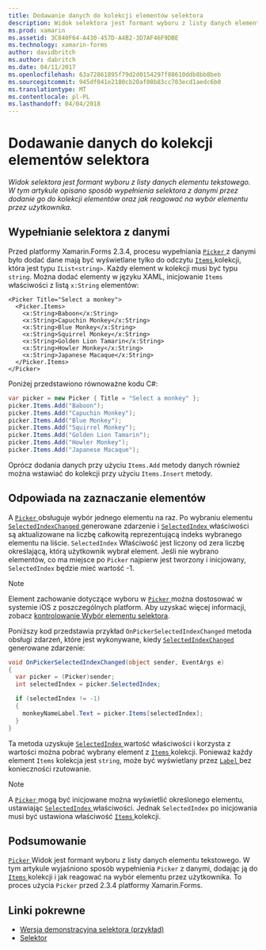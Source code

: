 ```yaml
---
title: Dodawanie danych do kolekcji elementów selektora
description: Widok selektora jest formant wyboru z listy danych elementu tekstowego. W tym artykule opisano sposób wypełnienia selektora z danymi przez dodanie go do kolekcji elementów oraz jak reagować na wybór elementu przez użytkownika.
ms.prod: xamarin
ms.assetid: 3C840F64-A430-457D-A4B2-3D7AF46F9DBE
ms.technology: xamarin-forms
author: davidbritch
ms.author: dabritch
ms.date: 04/11/2017
ms.openlocfilehash: 63a72861895f79d2d0154297f88610ddb8bb8beb
ms.sourcegitcommit: 945df041e2180cb20af08b83cc703ecd1aedc6b0
ms.translationtype: MT
ms.contentlocale: pl-PL
ms.lasthandoff: 04/04/2018
---
```

# <a name="adding-data-to-a-pickers-items-collection"></a>Dodawanie danych do kolekcji elementów selektora

_Widok selektora jest formant wyboru z listy danych elementu tekstowego. W tym artykule opisano sposób wypełnienia selektora z danymi przez dodanie go do kolekcji elementów oraz jak reagować na wybór elementu przez użytkownika._

## <a name="populating-a-picker-with-data"></a>Wypełnianie selektora z danymi

Przed platformy Xamarin.Forms 2.3.4, procesu wypełniania [ `Picker` ](https://developer.xamarin.com/api/type/Xamarin.Forms.Picker/) z danymi było dodać dane mają być wyświetlane tylko do odczytu [ `Items` ](https://developer.xamarin.com/api/property/Xamarin.Forms.Picker.Items/) kolekcji, która jest typu `IList<string>`. Każdy element w kolekcji musi być typu `string`. Można dodać elementy w języku XAML, inicjowanie `Items` właściwości z listą `x:String` elementów:

```xaml
<Picker Title="Select a monkey">
  <Picker.Items>
    <x:String>Baboon</x:String>
    <x:String>Capuchin Monkey</x:String>
    <x:String>Blue Monkey</x:String>
    <x:String>Squirrel Monkey</x:String>
    <x:String>Golden Lion Tamarin</x:String>
    <x:String>Howler Monkey</x:String>
    <x:String>Japanese Macaque</x:String>
  </Picker.Items>
</Picker>
```

Poniżej przedstawiono równoważne kodu C#:

```csharp
var picker = new Picker { Title = "Select a monkey" };
picker.Items.Add("Baboon");
picker.Items.Add("Capuchin Monkey");
picker.Items.Add("Blue Monkey");
picker.Items.Add("Squirrel Monkey");
picker.Items.Add("Golden Lion Tamarin");
picker.Items.Add("Howler Monkey");
picker.Items.Add("Japanese Macaque");
```

Oprócz dodania danych przy użyciu `Items.Add` metody danych również można wstawiać do kolekcji przy użyciu `Items.Insert` metody.

## <a name="responding-to-item-selection"></a>Odpowiada na zaznaczanie elementów

A [ `Picker` ](https://developer.xamarin.com/api/type/Xamarin.Forms.Picker/) obsługuje wybór jednego elementu na raz. Po wybraniu elementu [ `SelectedIndexChanged` ](https://developer.xamarin.com/api/event/Xamarin.Forms.Picker.SelectedIndexChanged/) generowane zdarzenie i [ `SelectedIndex` ](https://developer.xamarin.com/api/property/Xamarin.Forms.Picker.SelectedIndex/) właściwości są aktualizowane na liczbę całkowitą reprezentującą indeks wybranego elementu na liście. `SelectedIndex` Właściwość jest liczony od zera liczbę określającą, którą użytkownik wybrał element. Jeśli nie wybrano elementów, co ma miejsce po `Picker` najpierw jest tworzony i inicjowany, `SelectedIndex` będzie mieć wartość -1.

> [!NOTE]
> Element zachowanie dotyczące wyboru w [ `Picker` ](https://developer.xamarin.com/api/type/Xamarin.Forms.Picker/) można dostosować w systemie iOS z poszczególnych platform. Aby uzyskać więcej informacji, zobacz [kontrolowanie Wybór elementu selektora](~/xamarin-forms/platform/platform-specifics/consuming/ios.md#picker_update_mode).

Poniższy kod przedstawia przykład `OnPickerSelectedIndexChanged` metoda obsługi zdarzeń, które jest wykonywane, kiedy [ `SelectedIndexChanged` ](https://developer.xamarin.com/api/event/Xamarin.Forms.Picker.SelectedIndexChanged/) generowane zdarzenie:

```csharp
void OnPickerSelectedIndexChanged(object sender, EventArgs e)
{
  var picker = (Picker)sender;
  int selectedIndex = picker.SelectedIndex;

  if (selectedIndex != -1)
  {
    monkeyNameLabel.Text = picker.Items[selectedIndex];
  }
}
```

Ta metoda uzyskuje [ `SelectedIndex` ](https://developer.xamarin.com/api/property/Xamarin.Forms.Picker.SelectedIndex/) wartość właściwości i korzysta z wartości można pobrać wybrany element z [ `Items` ](https://developer.xamarin.com/api/property/Xamarin.Forms.Picker.Items/) kolekcji. Ponieważ każdy element `Items` kolekcja jest `string`, może być wyświetlany przez [ `Label` ](https://developer.xamarin.com/api/type/Xamarin.Forms.Label/) bez konieczności rzutowanie.

> [!NOTE]
> A [ `Picker` ](https://developer.xamarin.com/api/type/Xamarin.Forms.Picker/) mogą być inicjowane można wyświetlić określonego elementu, ustawiając [ `SelectedIndex` ](https://developer.xamarin.com/api/property/Xamarin.Forms.Picker.SelectedIndex/) właściwości. Jednak `SelectedIndex` po inicjowania musi być ustawiona właściwość [ `Items` ](https://developer.xamarin.com/api/property/Xamarin.Forms.Picker.Items/) kolekcji.

## <a name="summary"></a>Podsumowanie

[ `Picker` ](https://developer.xamarin.com/api/type/Xamarin.Forms.Picker/) Widok jest formant wyboru z listy danych elementu tekstowego. W tym artykule wyjaśniono sposób wypełnienia `Picker` z danymi, dodając ją do [ `Items` ](https://developer.xamarin.com/api/property/Xamarin.Forms.Picker.Items/) kolekcji i jak reagować na wybór elementu przez użytkownika. To proces użycia `Picker` przed 2.3.4 platformy Xamarin.Forms.


## <a name="related-links"></a>Linki pokrewne

- [Wersja demonstracyjna selektora (przykład)](https://developer.xamarin.com/samples/xamarin-forms/UserInterface/PickerDemo/)
- [Selektor](https://developer.xamarin.com/api/type/Xamarin.Forms.Picker/)
